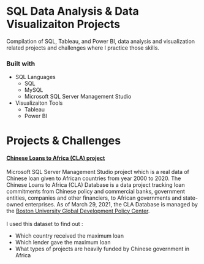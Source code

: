 # SQL Data Analysis & Data Visualizaiton Projects #

Compilation of SQL, Tableau, and Power BI, data analysis and visualization related projects and challenges where I practice those skills.

### Built with ###

 * SQL Languages<br />
    * SQL<br />
    * MySQL<br />
    * Microsoft SQL Server Management Studio<br />
 * Visualizaiton Tools <br />
    * Tableau <br />
    * Power BI <br />
  
# Projects & Challenges #

####  [Chinese Loans to Africa (CLA) project](https://github.com/thehorsesking/PortfolioProjects/blob/main/cla.sql "CLA project") <br /> ####
Microsoft SQL Server Management Studio project which is a real data of Chinese loan given to African countries from year 2000 to 2020. 
The Chinese Loans to Africa (CLA) Database is a data project tracking loan commitments from Chinese policy and commercial banks, 
government entities, companies and other financiers, to African governments and state-owned enterprises. As of March 29, 2021, the CLA Database is managed by the 
[Boston University Global Development Policy Center](https://www.bu.edu/gdp/chinese-loans-to-africa-database/ ).  <br /><br />
I used this dataset to find out : <br/>
  * Which country received the maximum loan 
  * Which lender gave the maximum loan
  * What types of projects are heavily funded by Chinese government in Africa

 
